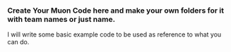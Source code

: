 ### Create Your Muon Code here and make your own folders for it with team names or just name.

I will write some basic example code to be used as reference to what you can do.
